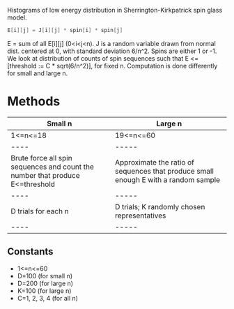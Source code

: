 Histograms of low energy distribution in Sherrington-Kirkpatrick spin glass model.
```cpp
E[i][j] = J[i][j] * spin[i] * spin[j]
```
E = sum of all E[i][j] (0<i<j<n).
J is a random variable drawn from normal dist. centered at 0, with standard deviation 6/n^2.
Spins are either 1 or -1.
We look at distribution of counts of spin sequences such that E <= [threshold := C * sqrt(6/n^2)], for fixed n. Computation is done differently for small and large n.

# Methods

|Small n|Large n| 
|----|-----|
|1<=n<=18| 19<=n<=60|     
|----|-----|
|Brute force all spin sequences and count the number that produce E<=threshold| Approximate the ratio of sequences that produce small enough E with a random sample|
|----|-----|
|D trials for each n|D trials; K randomly chosen representatives| 
|----|-----|

## Constants
* 1<=n<=60
* D=100 (for small n)
* D=200 (for large n)
* K=100 (for large n)
* C=1, 2, 3, 4 (for all n)

